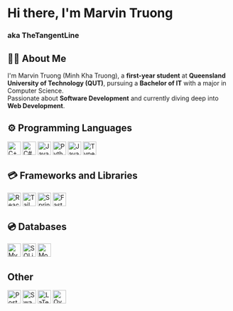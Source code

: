 # Hi there, I'm Marvin Truong 
### aka TheTangentLine

## 👨‍🎓 About Me  
I'm Marvin Truong (Minh Kha Truong), a **first-year student** at **Queensland University of Technology (QUT)**, pursuing a **Bachelor of IT** with a major in Computer Science.  
Passionate about **Software Development** and currently diving deep into **Web Development**.

## ⚙️ Programming Languages
<p align="left">
  <img src="https://img.shields.io/badge/-C++-00599C?style=for-the-badge&logo=c%2B%2B&logoColor=white" alt="C++" height="30" />
  <img src="https://img.shields.io/badge/-C%23-239120?style=for-the-badge&logo=c-sharp&logoColor=white" alt="C#" height="30" />
  <img src="https://img.shields.io/badge/-Java-007396?style=for-the-badge&logo=java&logoColor=white" alt="Java" height="30" />
  <img src="https://img.shields.io/badge/-Python-3776AB?style=for-the-badge&logo=python&logoColor=white" alt="Python" height="30" />
  <img src="https://img.shields.io/badge/-JavaScript-F7DF1E?style=for-the-badge&logo=javascript&logoColor=black" alt="JavaScript" height="30" />
  <img src="https://img.shields.io/badge/-TypeScript-3178C6?style=for-the-badge&logo=typescript&logoColor=white" alt="TypeScript" height="30" />

## 💳 Frameworks and Libraries
<p align="left">
  <img src="https://img.shields.io/badge/-React-61DAFB?style=for-the-badge&logo=react&logoColor=black" alt="React" height="30" />
  <img src="https://img.shields.io/badge/-Tailwind_CSS-38B2AC?style=for-the-badge&logo=tailwind-css&logoColor=white" alt="Tailwind CSS" height="30" />
  <img src="https://img.shields.io/badge/-Spring_Boot-6DB33F?style=for-the-badge&logo=springboot&logoColor=white" alt="Spring Boot" height="30" />
  <img src="https://img.shields.io/badge/-FastAPI-009688?style=for-the-badge&logo=fastapi&logoColor=white" alt="FastAPI" height="30" />

## 💿 Databases
<p align="left">
  <img src="https://img.shields.io/badge/-MySQL-4479A1?style=for-the-badge&logo=mysql&logoColor=white" alt="MySQL" height="30" />
  <img src="https://img.shields.io/badge/-SQLite-003B57?style=for-the-badge&logo=sqlite&logoColor=white" alt="SQLite" height="30" />
  <img src="https://img.shields.io/badge/-MongoDB-47A248?style=for-the-badge&logo=mongodb&logoColor=white" alt="MongoDB" height="30" />

## Other
<p align="left">
  <img src="https://img.shields.io/badge/-Postman-FF6C37?style=for-the-badge&logo=postman&logoColor=white" alt="Postman" height="30" />
  <img src="https://img.shields.io/badge/-Swagger-19B6B5?style=for-the-badge&logo=swagger&logoColor=white" alt="Swagger" height="30" />
  <img src="https://img.shields.io/badge/-LaTeX-008080?style=for-the-badge&logo=latex&logoColor=white" alt="LaTeX" height="30" />
  <img src="https://img.shields.io/badge/-Overleaf-1A1A1A?style=for-the-badge&logo=overleaf&logoColor=white" alt="Overleaf" height="30" />
</p>




